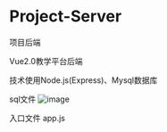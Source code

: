 # Project-Server
项目后端


Vue2.0教学平台后端

技术使用Node.js(Express)、Mysql数据库


sql文件
![image](https://user-images.githubusercontent.com/75329139/166853157-0ef134b0-e631-4df5-b6ad-6bd850daab93.png)


入口文件 app.js
